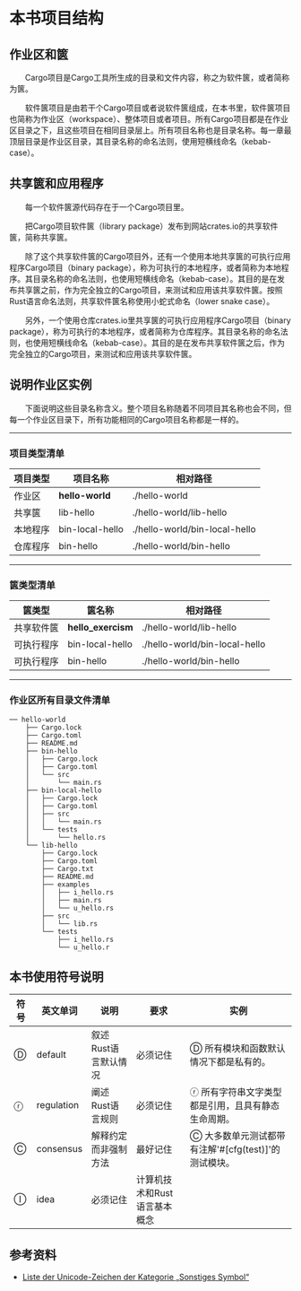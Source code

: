 # 本书项目结构

## 作业区和篋

　　Cargo项目是Cargo工具所生成的目录和文件内容，称之为软件篋，或者简称为篋。

　　软件篋项目是由若干个Cargo项目或者说软件篋组成，在本书里，软件篋项目也简称为作业区（workspace）、整体项目或者项目。所有Cargo项目都是在作业区目录之下，且这些项目在相同目录层上。所有项目名称也是目录名称。每一章最顶层目录是作业区目录，其目录名称的命名法则，使用短横线命名（kebab-case）。

## 共享篋和应用程序

　　每一个软件篋源代码存在于一个Cargo项目里。

　　把Cargo项目软件篋（library package）发布到网站crates.io的共享软件篋，简称共享篋。

　　除了这个共享软件篋的Cargo项目外，还有一个使用本地共享篋的可执行应用程序Cargo项目（binary package），称为可执行的本地程序，或者简称为本地程序。其目录名称的命名法则，也使用短横线命名（kebab-case）。其目的是在发布共享篋之前，作为完全独立的Cargo项目，来测试和应用该共享软件篋。按照Rust语言命名法则，共享软件篋名称使用小蛇式命名（lower snake case）。

　　另外，一个使用仓库crates.io里共享篋的可执行应用程序Cargo项目（binary package），称为可执行的本地程序，或者简称为仓库程序。其目录名称的命名法则，也使用短横线命名（kebab-case）。其目的是在发布共享软件篋之后，作为完全独立的Cargo项目，来测试和应用该共享软件篋。

## 说明作业区实例

　　下面说明这些目录名称含义。整个项目名称随着不同项目其名称也会不同，但每一个作业区目录下，所有功能相同的Cargo项目名称都是一样的。

<hr/>

### 项目类型清单

| 项目类型 | 项目名称 | 相对路径 |
|---|---|---|
| 作业区 | **hello-world** | ./hello-world |
| 共享篋 | lib-hello | ./hello-world/lib-hello |
| 本地程序 | bin-local-hello | ./hello-world/bin-local-hello |
| 仓库程序 | bin-hello | ./hello-world/bin-hello |

<hr/>

### 篋类型清单

| 篋类型 | 篋名称 | 相对路径 |
|---|---|---|
| 共享软件篋 | **hello_exercism** | ./hello-world/lib-hello |
| 可执行程序 | bin-local-hello | ./hello-world/bin-local-hello |
| 可执行程序 | bin-hello | ./hello-world/bin-hello |

<hr/>

### 作业区所有目录文件清单

```
── hello-world
    ├── Cargo.lock
    ├── Cargo.toml
    ├── README.md
    ├── bin-hello
    │   ├── Cargo.lock
    │   ├── Cargo.toml
    │   └── src
    │       └── main.rs
    ├── bin-local-hello
    │   ├── Cargo.lock
    │   ├── Cargo.toml
    │   ├── src
    │   │   └── main.rs
    │   └── tests
    │       └── hello.rs
    └── lib-hello
        ├── Cargo.lock
        ├── Cargo.toml
        ├── Cargo.txt
        ├── README.md
        ├── examples
        │   ├── i_hello.rs
        │   ├── main.rs
        │   └── u_hello.rs
        ├── src
        │   └── lib.rs
        └── tests
            ├── i_hello.rs
            └── u_hello.r
```

## 本书使用符号说明


| 符号 | 英文单词 | 说明 | 要求 | 实例 |
|---|---|---|---|---|
| Ⓓ | default | 叙述Rust语言默认情况 | 必须记住 | Ⓓ 所有模块和函数默认情况下都是私有的。 |
| ⓡ | regulation | 阐述Rust语言规则 | 必须记住 | ⓡ 所有字符串文字类型都是引用，且具有静态生命周期。 |
| Ⓒ | consensus	| 解释约定而非强制方法 | 最好记住 | Ⓒ 大多数单元测试都带有注解'#[cfg(test)]'的测试模块。 |
| Ⓘ | idea | 必须记住 | 计算机技术和Rust语言基本概念 | 

## 参考资料
- [Liste der Unicode-Zeichen der Kategorie „Sonstiges Symbol“](https://www.compart.com/de/unicode/category/So)